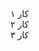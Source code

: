 <!DOCTYPE html>
<html lang="fa">
<head>
<meta charset="UTF-">
<title>باکس آیتم‌ها</title>
<style>
  body 
    font-family: ans-srif;
    direction: rt
    background-colo: #f7f7f7;
  .container 
    display: fl
    gap: 10px
    padding: 15px;
    border: 2px solid #ccc
    border-radius: 10px;
    background-color: white;
    max-width: fit-content
    margin: 20px auto;
  }
  .item {
    padding: 10px 15px;
    border-radius: 5px;
    background-color: #4CAF50;
    color: white;
    text-align: ceter;
    cursor: pointer;
    transition: background 0.3s;
  }
  .item:hover {
    background-color: #45a049;
  }
</style>
</head>
<body>

<div class="container">
  <div class="item">کار ۱</div>
  <div class="item">کار ۲</div>
  <div class="item">کار ۳</div>
</div>

</body>
</html>
